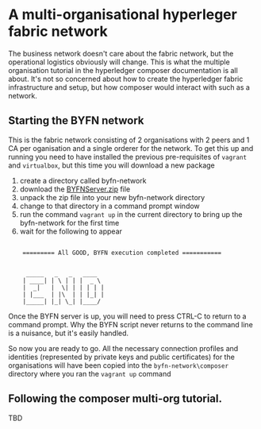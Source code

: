 # A multi-organisational hyperleger fabric network
The business network doesn't care about the fabric network, but the operational logistics obviously will change. This is what the multiple organisation tutorial in the hyperledger composer documentation is all about. It's not so concerned about how to create the hyperledger fabric infrastructure and setup, but how composer would interact with such as a network.

## Starting the BYFN network
This is the fabric network consisting of 2 organisations with 2 peers and 1 CA per oganisation and a single orderer for the network. To get this up and running you need to have installed the previous pre-requisites of `vagrant` and `virtualbox`, but this time you will download a new package

1. create a directory called byfn-network
2. download the [BYFNServer.zip](https://raw.githubusercontent.com/davidkel/ComposerVagrant/master/BYFNServer/zipped/BYFNServer.zip) file
3. unpack the zip file into your new byfn-network directory
4. change to that directory in a command prompt window
5. run the command `vagrant up` in the current directory to bring up the byfn-network for the first time
6. wait for the following to appear

```

    ========= All GOOD, BYFN execution completed ===========


     _____   _   _   ____
    | ____| | \ | | |  _ \
    |  _|   |  \| | | | | |
    | |___  | |\  | | |_| |
    |_____| |_| \_| |____/
```


Once the BYFN server is up, you will need to press CTRL-C to return to a command prompt. Why the BYFN script never returns to the command line is a nuisance, but it's easily handled.

So now you are ready to go. All the necessary connection profiles and identities (represented by private keys and public certificates) for the organisations will have been copied into the `byfn-network\composer` directory where you ran the `vagrant up` command

## Following the composer multi-org tutorial.
TBD

